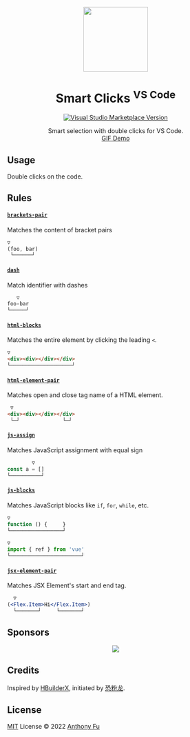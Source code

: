 <p align="center">
<img src="https://raw.githubusercontent.com/antfu/vscode-smart-clicks/main/res/icon.png" height="150">
</p>

<h1 align="center">Smart Clicks <sup>VS Code</sup></h1>

<p align="center">
<a href="https://marketplace.visualstudio.com/items?itemName=antfu.smart-clicks" target="__blank"><img src="https://img.shields.io/visual-studio-marketplace/v/antfu.smart-clicks.svg?color=eee&amp;label=VS%20Code%20Marketplace&logo=visual-studio-code" alt="Visual Studio Marketplace Version" /></a>
</p>

<p align="center">
Smart selection with double clicks for VS Code.<br>
<a href="https://twitter.com/antfu7/status/1506508822030200833">GIF Demo</a>
</p>

## Usage

Double clicks on the code.

## Rules

<!-- Generated from JSDocs, do not modify it directly -->
<!--rules-->
#### [`brackets-pair`](https://github.com/antfu/vscode-smart-clicks/blob/main/src/handlers/brackets-pair.ts)

Matches the content of bracket pairs

```js
▽
(foo, bar)
 └──────┘
```

#### [`dash`](https://github.com/antfu/vscode-smart-clicks/blob/main/src/handlers/dash.ts)

Match identifier with dashes

```css
   ▽
foo-bar
└─────┘
```

#### [`html-blocks`](https://github.com/antfu/vscode-smart-clicks/blob/main/src/handlers/html-blocks.ts)

Matches the entire element by clicking the leading `<`.

```html
▽
<div><div></div></div>
└────────────────────┘
```

#### [`html-element-pair`](https://github.com/antfu/vscode-smart-clicks/blob/main/src/handlers/html-element-pair.ts)

Matches open and close tag name of a HTML element.

```html
 ▽
<div><div></div></div>
 └─┘              └─┘
```

#### [`js-assign`](https://github.com/antfu/vscode-smart-clicks/blob/main/src/handlers/js-assign.ts)

Matches JavaScript assignment with equal sign

```js
        ▽
const a = []
└──────────┘
```

#### [`js-blocks`](https://github.com/antfu/vscode-smart-clicks/blob/main/src/handlers/js-blocks.ts)

Matches JavaScript blocks like `if`, `for`, `while`, etc.

```js
▽
function () {     }
└─────────────────┘
```

```js
▽
import { ref } from 'vue'
└───────────────────────┘
```

#### [`jsx-element-pair`](https://github.com/antfu/vscode-smart-clicks/blob/main/src/handlers/jsx-element-pair.ts)

Matches JSX Element's start and end tag.

```jsx
  ▽
(<Flex.Item>Hi</Flex.Item>)
  └───────┘     └───────┘
```
<!--rules-->

## Sponsors

<p align="center">
  <a href="https://cdn.jsdelivr.net/gh/antfu/static/sponsors.svg">
    <img src='https://cdn.jsdelivr.net/gh/antfu/static/sponsors.png'/>
  </a>
</p>

## Credits

Inspired by [HBuilderX](https://www.dcloud.io/hbuilderx.html), initiated by [恐粉龙](https://space.bilibili.com/432190144).

## License

[MIT](./LICENSE) License © 2022 [Anthony Fu](https://github.com/antfu)

